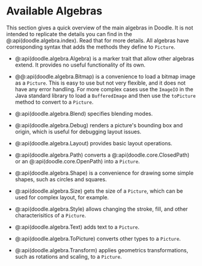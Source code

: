 # Available Algebras

This section gives a quick overview of the main algebras in Doodle. It is not intended to replicate the details you can find in the @:api(doodle.algebra.index). Read that for more details. All algebras have corresponding syntax that adds the methods they define to `Picture`.

- @:api(doodle.algebra.Algebra) is a marker trait that allow other algebras extend. It provides no useful functionality of its own.

- @@:api(doodle.algebra.Bitmap) is a convenience to load a bitmap image as a `Picture`. This is easy to use but not very flexible, and it does not have any error handling. For more complex cases use the `ImageIO` in the Java standard library to load a `BufferedImage` and then use the `toPicture` method to convert to a `Picture`.

- @:api(doodle.algebra.Blend) specifies blending modes.

- @:api(doodle.algebra.Debug) renders a picture's bounding box and origin, which is useful for debugging layout issues.

- @:api(doodle.algebra.Layout) provides basic layout operations.

- @:api(doodle.algebra.Path) converts a @:api(doodle.core.ClosedPath) or an @:api(doodle.core.OpenPath) into a `Picture`.

- @:api(doodle.algebra.Shape) is a convenience for drawing some simple shapes, such as circles and squares.

- @:api(doodle.algebra.Size) gets the size of a `Picture`, which can be used for complex layout, for example.

- @:api(doodle.algebra.Style) allows changing the stroke, fill, and other characterisitics of a `Picture`.

- @:api(doodle.algebra.Text) adds text to a `Picture`.

- @:api(doodle.algebra.ToPicture) converts other types to a `Picture`.

- @:api(doodle.algebra.Transform) applies geometrics transformations, such as rotations and scaling, to a `Picture`.

